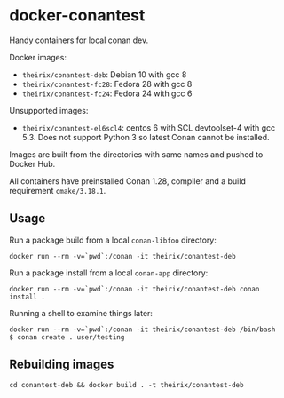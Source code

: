 # docker-conantest

Handy containers for local conan dev.

Docker images:
- `theirix/conantest-deb`: Debian 10 with gcc 8
- `theirix/conantest-fc28`: Fedora 28 with gcc 8
- `theirix/conantest-fc24`: Fedora 24 with gcc 6

Unsupported images:
- `theirix/conantest-el6scl4`: centos 6 with SCL devtoolset-4 with gcc 5.3. Does not support Python 3 so latest Conan cannot be installed.

Images are built from the directories with same names and pushed to Docker Hub.

All containers have preinstalled Conan 1.28, compiler and a build requirement `cmake/3.18.1`.

## Usage

Run a package build from a local `conan-libfoo` directory:

    docker run --rm -v=`pwd`:/conan -it theirix/conantest-deb

Run a package install from a local `conan-app` directory:

    docker run --rm -v=`pwd`:/conan -it theirix/conantest-deb conan install .

Running a shell to examine things later:

    docker run --rm -v=`pwd`:/conan -it theirix/conantest-deb /bin/bash
    $ conan create . user/testing

## Rebuilding images

    cd conantest-deb && docker build . -t theirix/conantest-deb

